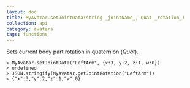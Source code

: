 ```yaml
---
layout: doc
title: MyAvatar.setJointData(string _jointName_, Quat _rotation_) 
collection: api
category: avatars
tags: functions
---
```


Sets current body part rotation in quaternion (_Quat_). 

```
> MyAvatar.setJointData("LeftArm", {x:3, y:2, z:1, w:0})
< undefined
> JSON.stringify(MyAvatar.getJointRotation("LeftArm"))
< {"x":3,"y":2,"z":1,"w":0}
```
